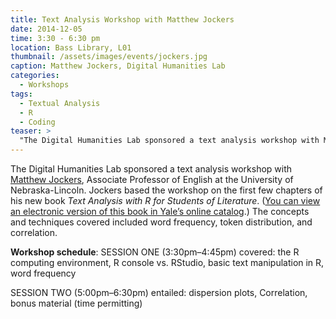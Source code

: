 ```yaml
---
title: Text Analysis Workshop with Matthew Jockers
date: 2014-12-05
time: 3:30 - 6:30 pm
location: Bass Library, L01
thumbnail: /assets/images/events/jockers.jpg
caption: Matthew Jockers, Digital Humanities Lab
categories: 
  - Workshops
tags:
  - Textual Analysis
  - R
  - Coding
teaser: >
  "The Digital Humanities Lab sponsored a text analysis workshop with Matthew Jockers, Associate Professor of English at the University of Nebraska-Lincoln. Jockers based the workshop on the first few..."
---
```


The Digital Humanities Lab sponsored a text analysis workshop with [Matthew Jockers](http://www.matthewjockers.net/), Associate Professor of English at the University of Nebraska-Lincoln. Jockers based the workshop on the first few chapters of his new book *Text Analysis with R for Students of Literature*. ([You can view an electronic version of this book in Yale’s online catalog](http://hdl.handle.net/10079/bibid/12161582).) The concepts and techniques covered included word frequency, token distribution, and correlation.

**Workshop schedule**:
SESSION ONE (3:30pm–4:45pm) covered: the R computing environment, R console vs. RStudio, basic text manipulation in R, word frequency

SESSION TWO (5:00pm–6:30pm) entailed: dispersion plots, Correlation, bonus material (time permitting)